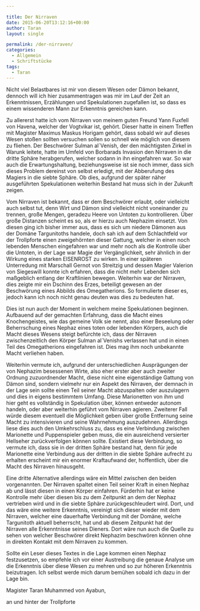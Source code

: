 ```yaml
---

title: Der Nirraven
date: 2015-06-20T13:12:16+00:00
author: Taran
layout: single

permalink: /der-nirraven/
categories:
  - Allgemein
  - Schriftstücke
tags:
  - Taran
---
```

Nicht viel Belastbares ist mir von diesem Wesen oder Dämon bekannt, dennoch will ich hier zusammentragen was mir im Lauf der Zeit an Erkenntnissen, Erzählungen und Spekulationen zugefallen ist, so dass es einem wissenderen Mann zur Erkenntnis gereichen kann.<!--more-->

Zu allererst hatte ich vom Nirraven von meinem guten Freund Yann Fuxfell von Havena, welcher der Vogtvikar ist, gehört. Dieser hatte in einem Treffen mit Magister Maximus Maskus Horigam gehört, dass sobald wir auf dieses Wesen stoßen sollten versuchen sollen so schnell wie möglich von diesem zu fliehen. Der Beschwörer Sulman al´Venish, der den mächtigsten Zirkel in Warunk leitete, hatte im Umfeld von Borbarads Invasion den Nirraven in die dritte Sphäre herabgerufen, welcher sodann in ihn eingefahren war. So war auch die Erwartungshaltung, beziehungsweise ist sie noch immer, dass sich dieses Problem dereinst von selbst erledigt, mit der Abberufung des Magiers in die siebte Sphäre. Ob dies, aufgrund der später näher ausgeführten Spekulationen weiterhin Bestand hat muss sich in der Zukunft zeigen.

Vom Nirraven ist bekannt, dass er dem Beschwörer erlaubt, oder vielleicht auch selbst tut, denn Wirt und Dämon sind vielleicht nicht voneinander zu trennen, große Mengen, geradezu Heere von Untoten zu kontrollieren. Über große Distanzen scheint es so, als er hierzu auch Nephazim einsetzt. Von diesen ging ich bisher immer aus, dass es sich um niedere Dämonen aus der Domäne Targunitoths handele, doch sah ich auf dem Schlachtfeld vor der Trollpforte einen zweigehörnten dieser Gattung, welcher in einen noch lebenden Menschen eingefahren war und mehr noch als die Kontrolle über die Untoten, in der Lage war Magie der Vergänglichkeit, sehr ähnlich in der Wirkung eines starken EISENROST zu wirken. In einer späteren Unterredung mit Marschall Gernot von Streitzig und dessen Magier Valerion von Siegeswill konnte ich erfahren, dass die nicht mehr Lebenden sich maßgeblich entlang der Kraftlinien bewegen. Weiterhin war der Nirraven, dies zeigte mir ein Dschinn des Erzes, beteiligt gewesen an der Beschwörung eines Abbilds des Omegatherions. So formulierte dieser es, jedoch kann ich noch nicht genau deuten was dies zu bedeuten hat.

Dies ist nun auch der Moment in welchem meine Spekulationen beginnen. Aufbauend auf der gemachten Erfahrung, dass die Macht eines Knochengeistes, wie das gemeine Volk sie nennt, also einer Beseelung oder Beherrschung eines Nephaz eines toten oder lebenden Körpers, auch die Macht dieses Wesens steigt befürchte ich, dass der Nirraven zwischenzeitlich den Körper Sulman al´Venishs verlassen hat und in einen Teil des Omegatherions eingefahren ist. Dies mag ihm noch unbekannte Macht verliehen haben.

Weiterhin vermute ich, aufgrund der unterschiedlichen Ausprägungen der von Nephazim besessenen Wirte, also eher erster aber auch zweiter Ordnung zuzuordnender Macht, diese nicht eine eigenständige Gattung von Dämon sind, sondern vielmehr nur ein Aspekt des Nirraven, der demnach in der Lage sein sollte einen Teil seiner Macht abzuspalten oder auszulagern und dies in eigens bestimmtem Umfang. Diese Marionetten von ihm und hier geht es vollständig in Spekulation über, können entweder autonom handeln, oder aber weiterhin geführt vom Nirraven agieren. Zweiterer Fall würde diesem eventuell die Möglichkeit geben über große Entfernung seine Macht zu intensivieren und seine Wahrnehmung auszudehnen. Allerdings liese dies auch den Umkehrschluss zu, dass es eine Verbindung zwischen Marionette und Puppenspieler geben muss, die ein ausreichend versierter Hellseher zurückverfolgen können sollte. Existiert diese Verbindung, so vermute ich, dass sie in der dritten Sphäre bestand hat, denn für jede Marionette eine Verbindung aus der dritten in die siebte Sphäre aufrecht zu erhalten erscheint mir ein enormer Kraftaufwand der, hoffentlich, über die Macht des Nirraven hinausgeht.

Eine dritte Alternative allerdings wäre ein Mittel zwischen den beiden vorgenannten. Der Nirraven spaltet einen Teil seiner Kraft in einen Nephaz ab und lässt diesen in einen Körper einfahren. Fürderhin hat er keine Kontrolle mehr über diesen bis zu dem Zeitpunkt an dem der Nephaz vertrieben wird und in die siebte Sphäre zurückgeschleudert wird. Dort, und das wäre eine weitere Erkenntnis, vereinigt sich dieser wieder mit dem Nirraven, welcher eine dauerhafte Verbindung mit der Domäne, welche Targunitoth aktuell beherrscht, hat und ab diesem Zeitpunkt hat der Nirraven alle Erkenntnisse seines Dieners. Dort wäre nun auch die Quelle zu sehen von welcher Beschwörer direkt Nephazim beschwören können ohne in direkten Kontakt mit dem Nirraven zu kommen.

Sollte ein Leser dieses Textes in die Lage kommen einen Nephaz festzusetzen, so empfehle ich vor einer Austreibung die genaue Analyse um die Erkenntnis über diese Wesen zu mehren und so zur höheren Erkenntnis beizutragen. Ich selbst werde mich darum bemühen sobald ich dazu in der Lage bin.

Magister Taran Muhammed von Ayabun,

an und hinter der Trollpforte
